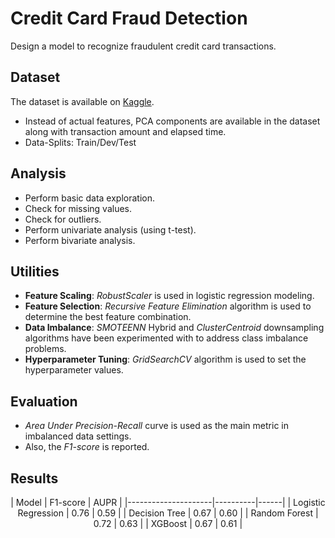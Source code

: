 # Credit Card Fraud Detection

Design a model to recognize fraudulent credit card transactions.

## Dataset

The dataset is available on [Kaggle](https://www.kaggle.com/datasets/mlg-ulb/creditcardfraud).

* Instead of actual features, PCA components are available in the dataset along with transaction amount and elapsed time.
* Data-Splits: Train/Dev/Test

## Analysis

* Perform basic data exploration.
* Check for missing values.
* Check for outliers.
* Perform univariate analysis (using t-test).
* Perform bivariate analysis.

## Utilities

* **Feature Scaling**: *RobustScaler* is used in logistic regression modeling.
* **Feature Selection**: *Recursive Feature Elimination* algorithm is used to determine the best feature combination.
* **Data Imbalance**: *SMOTEENN* Hybrid and *ClusterCentroid* downsampling algorithms have been experimented with to address class imbalance problems.
* **Hyperparameter Tuning**: *GridSearchCV* algorithm is used to set the hyperparameter values.

## Evaluation

* *Area Under Precision-Recall* curve is used as the main metric in imbalanced data settings.
* Also, the *F1-score* is reported.

## Results

<center>
| Model               | F1-score | AUPR |
|---------------------|----------|------|
| Logistic Regression | 0.76     | 0.59 |
| Decision Tree       | 0.67     | 0.60 |
| Random Forest       | 0.72     | 0.63 |
| XGBoost             | 0.67     | 0.61 |
</center>
